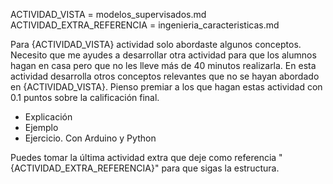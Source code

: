 ACTIVIDAD_VISTA = modelos_supervisados.md
ACTIVIDAD_EXTRA_REFERENCIA = ingenieria_caracteristicas.md

Para {ACTIVIDAD_VISTA} actividad solo abordaste algunos conceptos.
Necesito que me ayudes a desarrollar otra actividad para que los alumnos hagan en casa pero que no les lleve más de 40 minutos realizarla.
En esta actividad desarrolla otros conceptos relevantes que no se hayan abordado en {ACTIVIDAD_VISTA}.
Pienso premiar a los que hagan estas actividad con 0.1 puntos sobre la calificación final.
- Explicación
- Ejemplo
- Ejercicio. Con Arduino y Python

Puedes tomar la última actividad extra que deje como referencia "{ACTIVIDAD_EXTRA_REFERENCIA}" para que sigas la estructura.
